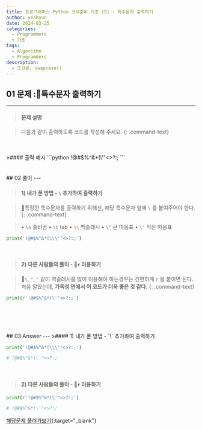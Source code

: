 ```yaml
---
title: 프로그래머스 Python 코테준비 기초 (5) - 특수문자 출력하기
author: yeahyun
date: 2024-03-25
categories:
  - Programmers
  - 기초
tags:
  - Algorithm
  - Programmers
description:
  - 조건문, swapcase()
---
```

## 01 문제 :특수문자 출력하기

---
>#### 문제 설명

>다음과 같이 출력하도록 코드를 작성해 주세요.
{: .command-text}
<BR>

<br>
>#### 출력 예시
```python
!@#$%^&*(\'"<>?:;
```

<br>
<br>
<BR>
## 02 풀이 
---

>#### 1) 내가 푼 방법 - `\` 추가하여 출력하기

>특정한 특수문자를 출력하기 위해선, 해당 특수문자 앞에 `\` 를 붙여주어야 한다.
{: .command-text}

>• `\n`  줄바꿈
>• `\t`  tab
>• `\\`  백슬래시
>• `\"`  큰 따옴표
>• `\'`  작은 따옴표


```python
print('!@#$%^&*(\\\'"<>?:;')
```

<br>

>#### 2) 다른 사람들의 풀이 - `r` 이용하기

>`\`, `"`, `'` 같이 역슬래시를 많이 이용해야 하는경우는 간편하게 `r` 을 붙이면 된다.
>처음 알았는데, **가독성 면에서 이 코드가 더욱 좋은 것 같다.**
{: .command-text}

```python
print(r'!@#$%^&*(\'"<>?:;')
```

<br>
<br>
<br>

<BR>
## 03 Answer
---
>#### 1) 내가 푼 방법 - `\` 추가하여 출력하기

```python
print('!@#$%^&*(\\\'"<>?:;')

# !@#$%^&*(\'"<>?:;
```

<br>


>#### 2) 다른 사람들의 풀이 - `r` 이용하기

```python
print(r'!@#$%^&*(\'"<>?:;')

# !@#$%^&*(\'"<>?:;
```



[해당문제 풀러가보기](https://school.programmers.co.kr/learn/courses/30/lessons/181948){:target="_blank"}